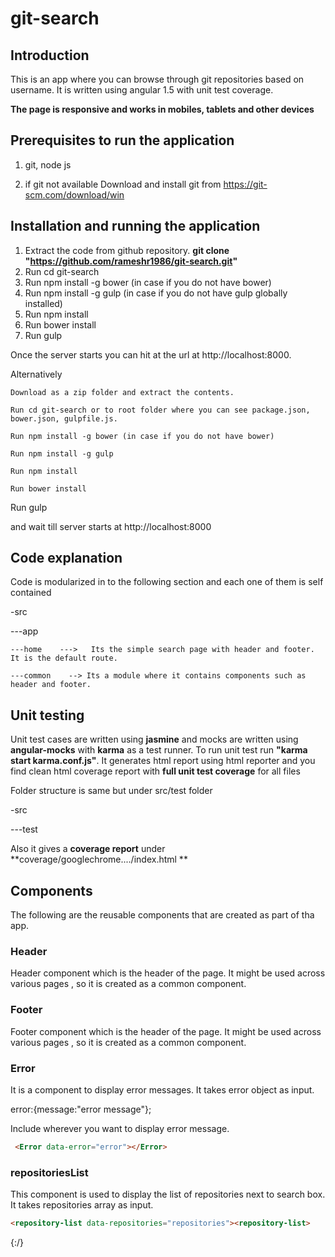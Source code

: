 # git-search
## Introduction
   This is an app where you can browse through git repositories based on username. It is written using angular 1.5 with unit test coverage.
   
   
   **The page is responsive and works in mobiles, tablets and other devices**
   
  
   
## Prerequisites to run the application
   1. git, node js 
   
   2. if git not available Download and install git from https://git-scm.com/download/win
   
## Installation and running the application
   1. Extract the code from github repository. **git clone "https://github.com/rameshr1986/git-search.git"** 
   2. Run cd git-search
   3. Run npm install -g bower (in case if you do not have bower)
   4. Run npm install -g gulp  (in case if you do not have gulp globally installed)
   5. Run npm install   
   6. Run bower install
   7. Run gulp
   
   Once the server starts you can hit at the url at http://localhost:8000. 
   
   
   Alternatively
   
    Download as a zip folder and extract the contents.
    
    Run cd git-search or to root folder where you can see package.json, bower.json, gulpfile.js.
    
    Run npm install -g bower (in case if you do not have bower)
    
    Run npm install -g gulp 
    
    Run npm install
    
    Run bower install
    
   Run gulp 
   
   and wait till server starts at http://localhost:8000
   
   
   
## Code explanation

Code is modularized in to the following section and each one of them is self contained

-src

 ---app
 
    ---home    --->   Its the simple search page with header and footer. It is the default route.
    
    ---common    --> Its a module where it contains components such as header and footer.
    
  
   
## Unit testing
Unit test cases are written using **jasmine** and mocks are written using **angular-mocks** with **karma** as a test runner.
To run unit test run **"karma start karma.conf.js"**. It generates html report using html reporter and you find clean html coverage report with **full unit test coverage** for all files

Folder structure is same but under src/test folder

-src

 ---test
 
Also it gives a **coverage report** under **coverage/googlechrome..../index.html **

## Components

The following are the reusable components that are created as part of tha app.

### Header 

Header component which is the header of the page. It might be used across various pages , so it is created as a common component.


### Footer 

Footer component which is the header of the page. It might be used across various pages , so it is created as a common component.

### Error

It is a component to display error messages. It takes error object as input.

error:{message:"error message"};

Include wherever you want to display error message.
```html
 <Error data-error="error"></Error>
```
### repositoriesList

This component is used to display the list of repositories next to search box. It takes repositories array as input.
```html
<repository-list data-repositories="repositories"><repository-list>
```
{:/}
